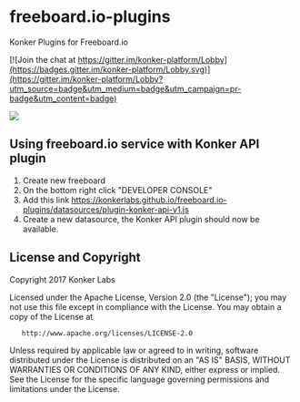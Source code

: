 # freeboard.io-plugins
Konker Plugins for Freeboard.io

[![Join the chat at https://gitter.im/konker-platform/Lobby](https://badges.gitter.im/konker-platform/Lobby.svg)](https://gitter.im/konker-platform/Lobby?utm_source=badge&utm_medium=badge&utm_campaign=pr-badge&utm_content=badge)

[![][license img]][license]

## Using freeboard.io service with Konker API plugin

1. Create new freeboard
2. On the bottom right click "DEVELOPER CONSOLE"
3. Add this link https://konkerlabs.github.io/freeboard.io-plugins/datasources/plugin-konker-api-v1.js
4. Create a new datasource, the Konker API plugin should now be available.

## License and Copyright
   Copyright 2017 Konker Labs

   Licensed under the Apache License, Version 2.0 (the "License");
   you may not use this file except in compliance with the License.
   You may obtain a copy of the License at

       http://www.apache.org/licenses/LICENSE-2.0

   Unless required by applicable law or agreed to in writing, software
   distributed under the License is distributed on an "AS IS" BASIS,
   WITHOUT WARRANTIES OR CONDITIONS OF ANY KIND, either express or implied.
   See the License for the specific language governing permissions and
   limitations under the License.

[license]:LICENSE
[license img]:https://img.shields.io/badge/License-Apache%202-blue.svg
